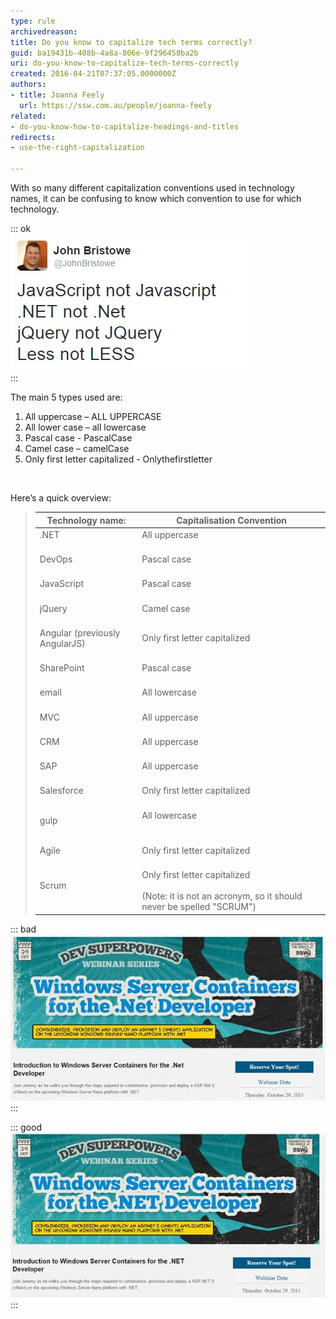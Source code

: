 ```yaml
---
type: rule
archivedreason: 
title: Do you know to capitalize tech terms correctly?
guid: ba19431b-408b-4a8a-806e-9f296458ba2b
uri: do-you-know-to-capitalize-tech-terms-correctly
created: 2016-04-21T07:37:05.0000000Z
authors:
- title: Joanna Feely
  url: https://ssw.com.au/people/joanna-feely
related:
- do-you-know-how-to-capitalize-headings-and-titles
redirects:
- use-the-right-capitalization

---
```


With so many different capitalization conventions used in technology names, it can be confusing to know which convention to use for which technology.

<!--endintro-->

::: ok  
![Figure: John Bristowe tackled some of the most commonly confused tech names in this tweet](john-bristow-tweet.jpg)  
:::  

The main 5 types used are:

1. All uppercase – ALL UPPERCASE
2. All lower case – all lowercase
3. Pascal case - PascalCase <br>
4. Camel case – camelCase
5. Only first letter capitalized - Onlythefirstletter <br>


<font color="#333333"><br></font>

Here’s a quick overview:


> | **Technology name:**  | **Capitalisation Convention**  |
> | --- | --- |
> | .NET<br><br> | All uppercase<br><br> |
> | DevOps<br><br> | Pascal case<br><br> |
> | JavaScript<br><br> | Pascal case<br><br> |
> | jQuery<br><br> | Camel case<br><br> |
> | Angular (previously AngularJS)<br><br> | Only first letter capitalized<br><br> |
> | SharePoint<br><br> | Pascal case<br><br> |
> | email<br><br> | All lowercase<br><br> |
> | MVC<br><br> | All uppercase<br><br> |
> | CRM<br><br> | All uppercase<br><br> |
> | SAP<br><br> | All uppercase<br><br> |
> | Salesforce<br><br> | Only first letter capitalized<br><br> |
> | gulp<br><br> | All lowercase <br>               <br><br> |
> | Agile<br><br> | Only first letter capitalized<br><br> |
> | Scrum<br><br> | Only first letter capitalized<br><br>(Note: it is not an acronym, so it should never be spelled "SCRUM") |


::: bad  
![Figure: Bad example - If you want to be taken seriously as an expert in the subject, you should properly and consistently spell, punctuate, and capitalize the technology you are working with](bad-example-incorrect-capitalization.jpg)  
:::  

::: good  
![Figure: Good example – the technology is consistently capitalized correctly across the page](good-example-correctly-capitalized.jpg)  
:::
